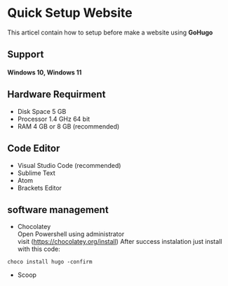 # Quick Setup Website
This articel contain how to setup before make a website using <b>GoHugo</b>
## Support
  
#### Windows 10, Windows 11

## Hardware Requirment 

- Disk Space 5 GB
- Processor 1.4 GHz 64 bit
- RAM 4 GB or 8 GB (recommended)
  
## Code Editor
- Visual Studio Code (recommended)
- Sublime Text
- Atom
- Brackets Editor
  
## software management
  
- Chocolatey <br>
Open Powershell using administrator <br>
visit (https://chocolatey.org/install)
After success instalation just install with this code:<br>
```
choco install hugo -confirm
```
- Scoop 
